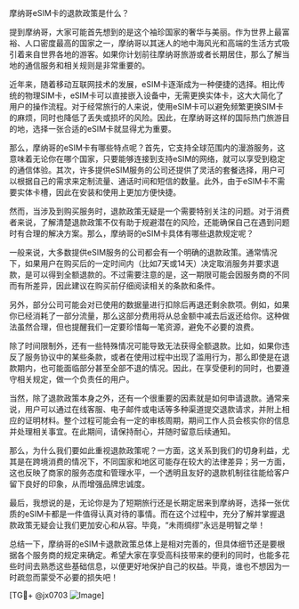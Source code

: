 摩纳哥eSIM卡的退款政策是什么？

提到摩纳哥，大家可能首先想到的是这个袖珍国家的奢华与美丽。作为世界上最富裕、人口密度最高的国家之一，摩纳哥以其迷人的地中海风光和高端的生活方式吸引着来自世界各地的游客。如果你计划前往摩纳哥旅游或者长期居住，那么了解当地的通信服务和相关规则是非常重要的。

近年来，随着移动互联网技术的发展，eSIM卡逐渐成为一种便捷的选择。相比传统的物理SIM卡，eSIM卡可以直接嵌入设备中，无需更换实体卡，这大大简化了用户的操作流程。对于经常旅行的人来说，使用eSIM卡可以避免频繁更换SIM卡的麻烦，同时也降低了丢失或损坏的风险。因此，在摩纳哥这样的国际热门旅游目的地，选择一张合适的eSIM卡就显得尤为重要。

那么，摩纳哥的eSIM卡有哪些特点呢？首先，它支持全球范围内的漫游服务，这意味着无论你在哪个国家，只要能够连接到支持eSIM的网络，就可以享受到稳定的通信体验。其次，许多提供eSIM服务的公司还提供了灵活的套餐选择，用户可以根据自己的需求来定制流量、通话时间和短信的数量。此外，由于eSIM卡不需要实体卡槽，因此在安装和使用上更加方便快捷。

然而，当涉及到购买服务时，退款政策无疑是一个需要特别关注的问题。对于消费者来说，了解清楚退款政策不仅有助于规避潜在的风险，还能确保自己在遇到问题时有合理的解决方案。那么，摩纳哥的eSIM卡具体有哪些退款规定呢？

一般来说，大多数提供eSIM服务的公司都会有一个明确的退款政策。通常情况下，如果用户在购买后的一定时间内（比如7天或14天）决定取消服务并要求退款，是可以得到全额退款的。不过需要注意的是，这一期限可能会因服务商的不同而有所差异，因此建议在购买前仔细阅读相关的条款和条件。

另外，部分公司可能会对已使用的数据量进行扣除后再退还剩余款项。例如，如果你已经消耗了一部分流量，那么这部分费用将从总金额中减去后返还给你。这种做法虽然合理，但也提醒我们一定要珍惜每一笔资源，避免不必要的浪费。

除了时间限制外，还有一些特殊情况可能导致无法获得全额退款。比如，如果你违反了服务协议中的某些条款，或者在使用过程中出现了滥用行为，那么即使是在退款期内，也可能面临部分甚至全部不退的情况。因此，在享受便利的同时，也要遵守相关规定，做一个负责任的用户。

当然，除了退款政策本身之外，还有一个很重要的因素就是如何申请退款。通常来说，用户可以通过在线客服、电子邮件或电话等多种渠道提交退款请求，并附上相应的证明材料。整个过程可能会有一定的审核周期，期间工作人员会核实你的信息并处理相关事宜。在此期间，请保持耐心，并随时留意后续通知。

那么，为什么我们要如此重视退款政策呢？一方面，这关系到我们的切身利益，尤其是在跨境消费的情况下，不同国家和地区可能存在较大的法律差异；另一方面，这也反映了商家的服务态度和管理水平，一个透明且友好的退款机制往往能给客户留下良好的印象，从而增强品牌忠诚度。

最后，我想说的是，无论你是为了短期旅行还是长期定居来到摩纳哥，选择一张优质的eSIM卡都是一件值得认真对待的事情。而在这个过程中，充分了解并掌握退款政策无疑会让我们更加安心和从容。毕竟，“未雨绸缪”永远是明智之举！

总结一下，摩纳哥的eSIM卡退款政策总体上是相对完善的，但具体细节还是要根据各个服务商的规定来确定。希望大家在享受高科技带来的便利的同时，也能多花些时间去熟悉这些基础信息，以便更好地保护自己的权益。毕竟，谁也不想因为一时疏忽而蒙受不必要的损失吧！

[TG💪+ @jx0703 ![Image](https://github.com/user-attachments/assets/dbca1d08-cadb-493c-b0ec-ad6f7a83f270)]
